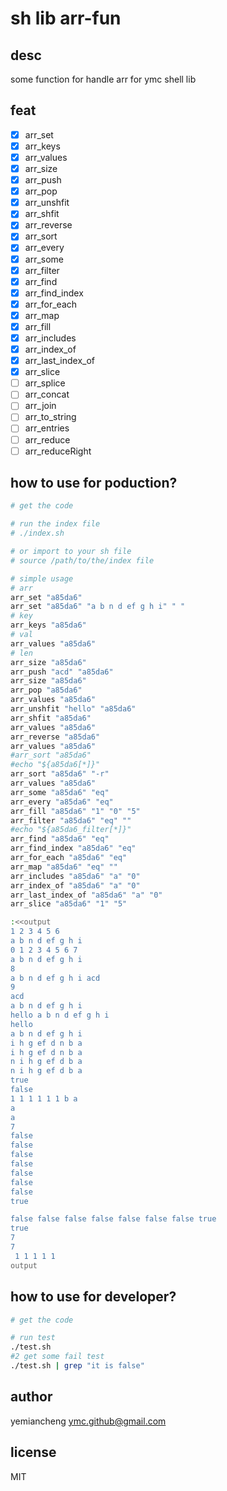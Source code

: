 # sh lib arr-fun

## desc

some function for handle arr for ymc shell lib

## feat

- [x] arr_set
- [x] arr_keys
- [x] arr_values
- [x] arr_size
- [x] arr_push
- [x] arr_pop
- [x] arr_unshfit
- [x] arr_shfit
- [x] arr_reverse
- [x] arr_sort
- [x] arr_every
- [x] arr_some
- [x] arr_filter
- [x] arr_find
- [x] arr_find_index
- [x] arr_for_each
- [x] arr_map
- [x] arr_fill
- [x] arr_includes
- [x] arr_index_of
- [x] arr_last_index_of
- [x] arr_slice
- [ ] arr_splice
- [ ] arr_concat
- [ ] arr_join
- [ ] arr_to_string
- [ ] arr_entries
- [ ] arr_reduce
- [ ] arr_reduceRight

## how to use for poduction?

```sh
# get the code

# run the index file
# ./index.sh

# or import to your sh file
# source /path/to/the/index file

# simple usage
# arr
arr_set "a85da6"
arr_set "a85da6" "a b n d ef g h i" " "
# key
arr_keys "a85da6"
# val
arr_values "a85da6"
# len
arr_size "a85da6"
arr_push "acd" "a85da6"
arr_size "a85da6"
arr_pop "a85da6"
arr_values "a85da6"
arr_unshfit "hello" "a85da6"
arr_shfit "a85da6"
arr_values "a85da6"
arr_reverse "a85da6"
arr_values "a85da6"
#arr_sort "a85da6"
#echo "${a85da6[*]}"
arr_sort "a85da6" "-r"
arr_values "a85da6"
arr_some "a85da6" "eq"
arr_every "a85da6" "eq"
arr_fill "a85da6" "1" "0" "5"
arr_filter "a85da6" "eq" ""
#echo "${a85da6_filter[*]}"
arr_find "a85da6" "eq"
arr_find_index "a85da6" "eq"
arr_for_each "a85da6" "eq"
arr_map "a85da6" "eq" ""
arr_includes "a85da6" "a" "0"
arr_index_of "a85da6" "a" "0"
arr_last_index_of "a85da6" "a" "0"
arr_slice "a85da6" "1" "5"

:<<output
1 2 3 4 5 6
a b n d ef g h i
0 1 2 3 4 5 6 7
a b n d ef g h i
8
a b n d ef g h i acd
9
acd
a b n d ef g h i
hello a b n d ef g h i
hello
a b n d ef g h i
i h g ef d n b a
i h g ef d n b a
n i h g ef d b a
n i h g ef d b a
true
false
1 1 1 1 1 1 b a
a
a
7
false
false
false
false
false
false
false
true

false false false false false false false true
true
7
7
 1 1 1 1 1
output

```

## how to use for developer?

```sh
# get the code

# run test
./test.sh
#2 get some fail test
./test.sh | grep "it is false"
```

## author

yemiancheng <ymc.github@gmail.com>

## license

MIT
